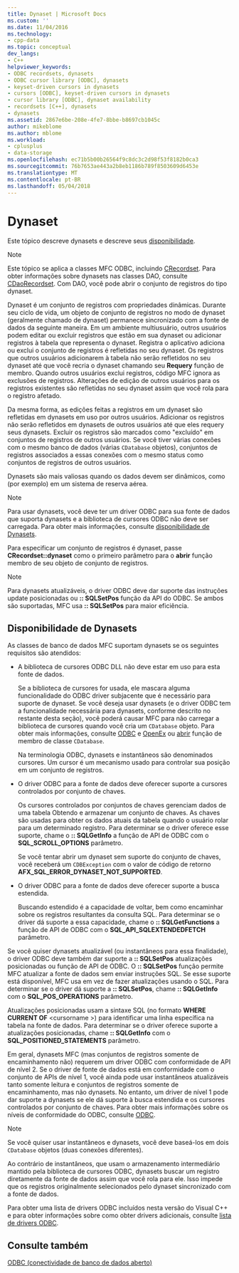 ```yaml
---
title: Dynaset | Microsoft Docs
ms.custom: ''
ms.date: 11/04/2016
ms.technology:
- cpp-data
ms.topic: conceptual
dev_langs:
- C++
helpviewer_keywords:
- ODBC recordsets, dynasets
- ODBC cursor library [ODBC], dynasets
- keyset-driven cursors in dynasets
- cursors [ODBC], keyset-driven cursors in dynasets
- cursor library [ODBC], dynaset availability
- recordsets [C++], dynasets
- dynasets
ms.assetid: 2867e6be-208e-4fe7-8bbe-b8697cb1045c
author: mikeblome
ms.author: mblome
ms.workload:
- cplusplus
- data-storage
ms.openlocfilehash: ec71b5b00b26564f9c8dc3c2d98f53f8182b0ca3
ms.sourcegitcommit: 76b7653ae443a2b8eb1186b789f8503609d6453e
ms.translationtype: MT
ms.contentlocale: pt-BR
ms.lasthandoff: 05/04/2018
---
```

# <a name="dynaset"></a>Dynaset
Este tópico descreve dynasets e descreve seus [disponibilidade](#_core_availability_of_dynasets).  
  
> [!NOTE]
>  Este tópico se aplica a classes MFC ODBC, incluindo [CRecordset](../../mfc/reference/crecordset-class.md). Para obter informações sobre dynasets nas classes DAO, consulte [CDaoRecordset](../../mfc/reference/cdaorecordset-class.md). Com DAO, você pode abrir o conjunto de registros do tipo dynaset.  
  
 Dynaset é um conjunto de registros com propriedades dinâmicas. Durante seu ciclo de vida, um objeto de conjunto de registros no modo de dynaset (geralmente chamado de dynaset) permanece sincronizado com a fonte de dados da seguinte maneira. Em um ambiente multiusuário, outros usuários podem editar ou excluir registros que estão em sua dynaset ou adicionar registros à tabela que representa o dynaset. Registra o aplicativo adiciona ou exclui o conjunto de registros é refletidas no seu dynaset. Os registros que outros usuários adicionarem à tabela não serão refletidos no seu dynaset até que você recria o dynaset chamando seu **Requery** função de membro. Quando outros usuários exclui registros, código MFC ignora as exclusões de registros. Alterações de edição de outros usuários para os registros existentes são refletidas no seu dynaset assim que você rola para o registro afetado.  
  
 Da mesma forma, as edições feitas a registros em um dynaset são refletidas em dynasets em uso por outros usuários. Adicionar os registros não serão refletidos em dynasets de outros usuários até que eles requery seus dynasets. Excluir os registros são marcados como "excluído" em conjuntos de registros de outros usuários. Se você tiver várias conexões com o mesmo banco de dados (várias `CDatabase` objetos), conjuntos de registros associados a essas conexões com o mesmo status como conjuntos de registros de outros usuários.  
  
 Dynasets são mais valiosas quando os dados devem ser dinâmicos, como (por exemplo) em um sistema de reserva aérea.  
  
> [!NOTE]
>  Para usar dynasets, você deve ter um driver ODBC para sua fonte de dados que suporta dynasets e a biblioteca de cursores ODBC não deve ser carregada. Para obter mais informações, consulte [disponibilidade de Dynasets](#_core_availability_of_dynasets).  
  
 Para especificar um conjunto de registros é dynaset, passe **CRecordset::dynaset** como o primeiro parâmetro para o **abrir** função membro de seu objeto de conjunto de registros.  
  
> [!NOTE]
>  Para dynasets atualizáveis, o driver ODBC deve dar suporte das instruções update posicionadas ou **:: SQLSetPos** função da API do ODBC. Se ambos são suportadas, MFC usa **:: SQLSetPos** para maior eficiência.  
  
##  <a name="_core_availability_of_dynasets"></a> Disponibilidade de Dynasets  
 As classes de banco de dados MFC suportam dynasets se os seguintes requisitos são atendidos:  
  
-   A biblioteca de cursores ODBC DLL não deve estar em uso para esta fonte de dados.  
  
     Se a biblioteca de cursores for usada, ele mascara alguma funcionalidade do ODBC driver subjacente que é necessário para suporte de dynaset. Se você deseja usar dynasets (e o driver ODBC tem a funcionalidade necessária para dynasets, conforme descrito no restante desta seção), você poderá causar MFC para não carregar a biblioteca de cursores quando você cria um `CDatabase` objeto. Para obter mais informações, consulte [ODBC](../../data/odbc/odbc-basics.md) e [OpenEx](../../mfc/reference/cdatabase-class.md#openex) ou [abrir](../../mfc/reference/cdatabase-class.md#open) função de membro de classe `CDatabase`.  
  
     Na terminologia ODBC, dynasets e instantâneos são denominados cursores. Um cursor é um mecanismo usado para controlar sua posição em um conjunto de registros.  
  
-   O driver ODBC para a fonte de dados deve oferecer suporte a cursores controlados por conjunto de chaves.  
  
     Os cursores controlados por conjuntos de chaves gerenciam dados de uma tabela Obtendo e armazenar um conjunto de chaves. As chaves são usadas para obter os dados atuais da tabela quando o usuário rolar para um determinado registro. Para determinar se o driver oferece esse suporte, chame o **:: SQLGetInfo** a função de API de ODBC com o **SQL_SCROLL_OPTIONS** parâmetro.  
  
     Se você tentar abrir um dynaset sem suporte do conjunto de chaves, você receberá um `CDBException` com o valor de código de retorno **AFX_SQL_ERROR_DYNASET_NOT_SUPPORTED**.  
  
-   O driver ODBC para a fonte de dados deve oferecer suporte a busca estendida.  
  
     Buscando estendido é a capacidade de voltar, bem como encaminhar sobre os registros resultantes da consulta SQL. Para determinar se o driver dá suporte a essa capacidade, chame o **:: SQLGetFunctions** a função de API de ODBC com o **SQL_API_SQLEXTENDEDFETCH** parâmetro.  
  
 Se você quiser dynasets atualizável (ou instantâneos para essa finalidade), o driver ODBC deve também dar suporte a **:: SQLSetPos** atualizações posicionadas ou função de API de ODBC. O **:: SQLSetPos** função permite MFC atualizar a fonte de dados sem enviar instruções SQL. Se esse suporte está disponível, MFC usa em vez de fazer atualizações usando o SQL. Para determinar se o driver dá suporte a **:: SQLSetPos**, chame **:: SQLGetInfo** com o **SQL_POS_OPERATIONS** parâmetro.  
  
 Atualizações posicionadas usam a sintaxe SQL (no formato **WHERE CURRENT OF** \<cursorname >) para identificar uma linha específica na tabela na fonte de dados. Para determinar se o driver oferece suporte a atualizações posicionadas, chame **:: SQLGetInfo** com o **SQL_POSITIONED_STATEMENTS** parâmetro.  
  
 Em geral, dynasets MFC (mas conjuntos de registros somente de encaminhamento não) requerem um driver ODBC com conformidade de API de nível 2. Se o driver de fonte de dados está em conformidade com o conjunto de APIs de nível 1, você ainda pode usar instantâneos atualizáveis tanto somente leitura e conjuntos de registros somente de encaminhamento, mas não dynasets. No entanto, um driver de nível 1 pode dar suporte a dynasets se ele dá suporte à busca estendida e os cursores controlados por conjunto de chaves. Para obter mais informações sobre os níveis de conformidade do ODBC, consulte [ODBC](../../data/odbc/odbc-basics.md).  
  
> [!NOTE]
>  Se você quiser usar instantâneos e dynasets, você deve baseá-los em dois `CDatabase` objetos (duas conexões diferentes).  
  
 Ao contrário de instantâneos, que usam o armazenamento intermediário mantido pela biblioteca de cursores ODBC, dynasets buscar um registro diretamente da fonte de dados assim que você rola para ele. Isso impede que os registros originalmente selecionados pelo dynaset sincronizado com a fonte de dados.  
  
 Para obter uma lista de drivers ODBC incluídos nesta versão do Visual C++ e para obter informações sobre como obter drivers adicionais, consulte [lista de drivers ODBC](../../data/odbc/odbc-driver-list.md).  
  
## <a name="see-also"></a>Consulte também  
 [ODBC (conectividade de banco de dados aberto)](../../data/odbc/open-database-connectivity-odbc.md)